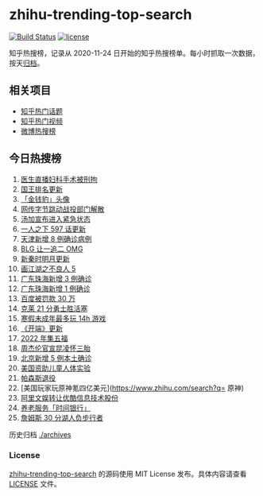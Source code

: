 # zhihu-trending-top-search

[![Build Status](https://github.com/justjavac/zhihu-trending-top-search/workflows/ci/badge.svg?branch=main)](https://github.com/justjavac/zhihu-trending-top-search/actions)
[![license](https://img.shields.io/github/license/justjavac/zhihu-trending-top-search)](https://github.com/justjavac/zhihu-trending-top-search/blob/main/LICENSE)

知乎热搜榜，记录从 2020-11-24 日开始的知乎热搜榜单。每小时抓取一次数据，按天[归档](./archives)。

## 相关项目

- [知乎热门话题](https://github.com/justjavac/zhihu-trending-hot-questions)
- [知乎热门视频](https://github.com/justjavac/zhihu-trending-hot-video)
- [微博热搜榜](https://github.com/justjavac/weibo-trending-hot-search)

## 今日热搜榜

<!-- BEGIN -->
<!-- 最后更新时间 Fri Jan 21 2022 12:19:02 GMT+0800 (China Standard Time) -->

1. [医生直播妇科手术被刑拘](https://www.zhihu.com/search?q=医生直播妇科手术)
1. [国王排名更新](https://www.zhihu.com/search?q=国王排名)
1. [「金钱豹」头像](https://www.zhihu.com/search?q=金钱豹头像)
1. [网传字节跳动战投部门解散](https://www.zhihu.com/search?q=字节跳动)
1. [汤加宣布进入紧急状态](https://www.zhihu.com/search?q=汤加)
1. [一人之下 597 话更新](https://www.zhihu.com/search?q=一人之下)
1. [天津新增 8 例确诊病例](https://www.zhihu.com/search?q=天津疫情)
1. [BLG 让一追二 OMG](https://www.zhihu.com/search?q=blg)
1. [新秦时明月更新](https://www.zhihu.com/search?q=新秦时明月)
1. [画江湖之不良人 5](https://www.zhihu.com/search?q=不良人)
1. [广东珠海新增 3 例确诊](https://www.zhihu.com/search?q=广东疫情)
1. [广东珠海新增 1 例确诊](https://www.zhihu.com/search?q=广东疫情)
1. [百度被罚款 30 万](https://www.zhihu.com/search?q=百度被罚)
1. [克莱 21 分勇士胜活塞](https://www.zhihu.com/search?q=勇士)
1. [寒假未成年最多玩 14h 游戏](https://www.zhihu.com/search?q=游戏防沉迷)
1. [《开端》更新](https://www.zhihu.com/search?q=开端)
1. [2022 年集五福](https://www.zhihu.com/search?q=集五福)
1. [周杰伦官宣昆凌怀三胎](https://www.zhihu.com/search?q=周杰伦官宣三胎)
1. [北京新增 5 例本土确诊](https://www.zhihu.com/search?q=北京疫情)
1. [美国资助儿童人体实验](https://www.zhihu.com/search?q=美国资助人体实验)
1. [帕森斯退役](https://www.zhihu.com/search?q=帕森斯)
1. [美国玩家玩原神氪四亿美元](https://www.zhihu.com/search?q= 原神)
1. [阿里文娱转让优酷信息技术股份](https://www.zhihu.com/search?q=阿里文娱转让优酷股份)
1. [养老服务「时间银行」](https://www.zhihu.com/search?q=养老服务时间银行)
1. [詹姆斯 30 分湖人负步行者](https://www.zhihu.com/search?q=湖人)

<!-- END -->

历史归档 [./archives](./archives)

### License

[zhihu-trending-top-search](https://github.com/justjavac/zhihu-trending-top-search)
的源码使用 MIT License 发布。具体内容请查看 [LICENSE](./LICENSE) 文件。
